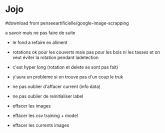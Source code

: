 # Jojo

#download from penseeartificielle/google-image-scrapping




 

      

      



a savoir mais ne pas faire de suite

 - le fond a refaire ex aliment
 
 - rotations ok pour les couverts mais pas pour les bols ni les tasses et on veut éviter la rotation pendant ladetection

 - c'est hyper long (rotation et delete se sont pas fait)

 - y'aura un probleme si on trouve pas d'un coup le truk

 - ne pas oublier d'affacer current (info data)
 
 - ne pas oublier de reinitialiser label
 
 - effacer les images
 
 - effacer les csv training + model
 
 - effacer les currents images
